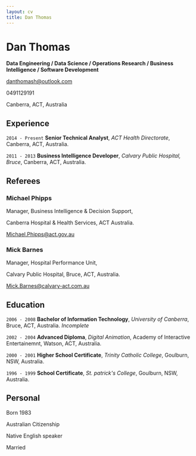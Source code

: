 ```yaml
---
layout: cv
title: Dan Thomas
---
```


# Dan Thomas
**Data Engineering / Data Science / Operations Research / Business Intelligence / Software Development**

danthomash@outlook.com

0491129191

Canberra, ACT, Australia

## Experience
`2014 - Present`
**Senior Technical Analyst**, *ACT Health Directorate*, Canberra, ACT, Australia.

`2011 - 2013`
**Business Intelligence Developer**, *Calvary Public Hospital, Bruce*, Canberra, ACT, Australia.


## Referees

### Michael Phipps

Manager, Business Intelligence & Decision Support, 

Canberra Hospital & Health Services, ACT Australia.

Michael.Phipps@act.gov.au


### Mick Barnes

Manager, Hospital Performance Unit, 

Calvary Public Hospital, Bruce, ACT, Australia.

Mick.Barnes@calvary-act.com.au


## Education
`2006 - 2008`
**Bachelor of Information Technology**, *University of Canberra*, Bruce, ACT, Australia.
*Incomplete*

`2002 - 2004`
**Advanced Diploma**, *Digital Animation*, Academy of Interactive Entertainemnt, Watson, ACT, Australia.

`2000 - 2001`
**Higher School Certificate**, *Trinity Catholic College*, Goulburn, NSW, Australia.

`1996 - 1999`
**School Certificate**, *St. patrick's College*, Goulburn, NSW, Australia.


## Personal
Born 1983

Australian Citizenship

Native English speaker

Married
